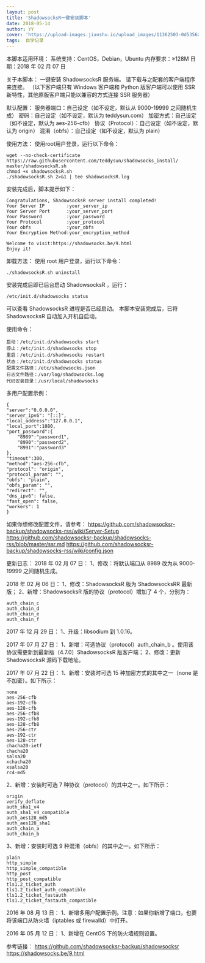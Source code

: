 ```yaml
---
layout: post
title: 'ShadowsocksR一键安装脚本'
date: 2018-05-14
author: YY
cover: 'https://upload-images.jianshu.io/upload_images/11362503-0d5356af23d8482a.jpg'
tags:  自学记录
---
```

本脚本适用环境：
系统支持：CentOS，Debian，Ubuntu
内存要求：≥128M
日期：2018 年 02 月 07 日

关于本脚本：
一键安装 ShadowsocksR 服务端。
请下载与之配套的客户端程序来连接。
（以下客户端只有 Windows 客户端和 Python 版客户端可以使用 SSR 新特性，其他原版客户端只能以兼容的方式连接 SSR 服务器）

默认配置：
服务器端口：自己设定（如不设定，默认从 9000-19999 之间随机生成）
密码：自己设定（如不设定，默认为 teddysun.com）
加密方式：自己设定（如不设定，默认为 aes-256-cfb）
协议（Protocol）：自己设定（如不设定，默认为 origin）
混淆（obfs）：自己设定（如不设定，默认为 plain）

使用方法：
使用root用户登录，运行以下命令：

	wget --no-check-certificate https://raw.githubusercontent.com/teddysun/shadowsocks_install/
	master/shadowsocksR.sh
	chmod +x shadowsocksR.sh
	./shadowsocksR.sh 2>&1 | tee shadowsocksR.log

安装完成后，脚本提示如下：

	Congratulations, ShadowsocksR server install completed!
	Your Server IP        :your_server_ip
	Your Server Port      :your_server_port
	Your Password         :your_password
	Your Protocol         :your_protocol
	Your obfs             :your_obfs
	Your Encryption Method:your_encryption_method
	
	Welcome to visit:https://shadowsocks.be/9.html
	Enjoy it!
卸载方法：
使用 root 用户登录，运行以下命令：

	./shadowsocksR.sh uninstall
安装完成后即已后台启动 ShadowsocksR ，运行：

	/etc/init.d/shadowsocks status
可以查看 ShadowsocksR 进程是否已经启动。
本脚本安装完成后，已将 ShadowsocksR 自动加入开机自启动。

使用命令：

	启动：/etc/init.d/shadowsocks start
	停止：/etc/init.d/shadowsocks stop
	重启：/etc/init.d/shadowsocks restart
	状态：/etc/init.d/shadowsocks status
	配置文件路径：/etc/shadowsocks.json
	日志文件路径：/var/log/shadowsocks.log
	代码安装目录：/usr/local/shadowsocks

多用户配置示例：
	
	{
	"server":"0.0.0.0",
	"server_ipv6": "[::]",
	"local_address":"127.0.0.1",
	"local_port":1080,
	"port_password":{
	    "8989":"password1",
	    "8990":"password2",
	    "8991":"password3"
	},
	"timeout":300,
	"method":"aes-256-cfb",
	"protocol": "origin",
	"protocol_param": "",
	"obfs": "plain",
	"obfs_param": "",
	"redirect": "",
	"dns_ipv6": false,
	"fast_open": false,
	"workers": 1
	}
如果你想修改配置文件，请参考：
	https://github.com/shadowsocksr-backup/shadowsocks-rss/wiki/Server-Setup
	https://github.com/shadowsocksr-backup/shadowsocks-rss/blob/master/ssr.md
	https://github.com/shadowsocksr-backup/shadowsocks-rss/wiki/config.json

更新日志：
2018 年 02 月 07 日：
1、修改：将默认端口从 8989 改为从 9000-19999 之间随机生成。

2018 年 02 月 06 日：
1、修改：ShadowsocksR 版为 ShadowsocksRR 最新版；
2、新增：ShadowsocksR 版的协议（protocol）增加了 4 个，分别为：

	auth_chain_c
	auth_chain_d
	auth_chain_e
	auth_chain_f
2017 年 12 月 29 日：
1、升级：libsodium 到 1.0.16。

2017 年 07 月 27 日：
1、新增：可选协议（protocol）auth_chain_b 。使用该协议需更新到最新版（4.7.0）ShadowsocksR 版客户端；
2、修改：更新 ShadowsocksR 源码下载地址。

2017 年 07 月 22 日：
1、新增：安装时可选 15 种加密方式的其中之一（none 是不加密）。如下所示：

	none
	aes-256-cfb
	aes-192-cfb
	aes-128-cfb
	aes-256-cfb8
	aes-192-cfb8
	aes-128-cfb8
	aes-256-ctr
	aes-192-ctr
	aes-128-ctr
	chacha20-ietf
	chacha20
	salsa20
	xchacha20
	xsalsa20
	rc4-md5
2、新增：安装时可选 7 种协议（protocol）的其中之一。如下所示：

	origin
	verify_deflate
	auth_sha1_v4
	auth_sha1_v4_compatible
	auth_aes128_md5
	auth_aes128_sha1
	auth_chain_a
	auth_chain_b
3、新增：安装时可选 9 种混淆（obfs）的其中之一。如下所示：

	plain
	http_simple
	http_simple_compatible
	http_post
	http_post_compatible
	tls1.2_ticket_auth
	tls1.2_ticket_auth_compatible
	tls1.2_ticket_fastauth
	tls1.2_ticket_fastauth_compatible
2016 年 08 月 13 日：
1、新增多用户配置示例。注意：如果你新增了端口，也要将该端口从防火墙（iptables 或 firewalld）中打开。

2016 年 05 月 12 日：
1、新增在 CentOS 下的防火墙规则设置。

参考链接：
https://github.com/shadowsocksr-backup/shadowsocksr
https://shadowsocks.be/9.html